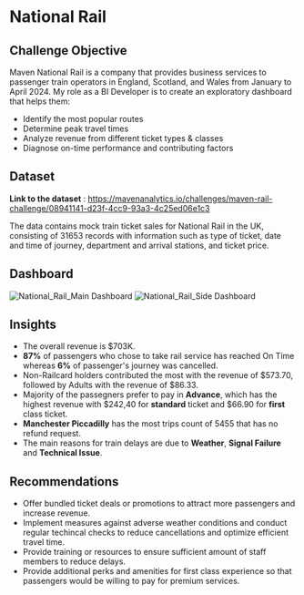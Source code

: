 # National Rail

## Challenge Objective
Maven National Rail is a company that provides business services to passenger train operators in England, Scotland, and Wales from January to April 2024. My role as a BI Developer is to create an exploratory dashboard that helps them:
- Identify the most popular routes
- Determine peak travel times
- Analyze revenue from different ticket types & classes
- Diagnose on-time performance and contributing factors

## Dataset

**Link to the dataset** : https://mavenanalytics.io/challenges/maven-rail-challenge/08941141-d23f-4cc9-93a3-4c25ed06e1c3

The data contains mock train ticket sales for National Rail in the UK, consisting of 31653 records with information such as type of ticket, date and time of journey, department and arrival stations, and ticket price.

## Dashboard
![National_Rail_Main Dashboard](https://github.com/user-attachments/assets/3ae36aa9-9808-4fbf-ab65-0cb834795480)
![National_Rail_Side Dashboard](https://github.com/user-attachments/assets/ee58a79d-bde7-4ca2-8e25-24deb3e7cdf1)

## Insights
- The overall revenue is $703K.
- **87%** of passengers who chose to take rail service has reached On Time whereas **6%** of passenger's journey was cancelled.
- Non-Railcard holders contributed the most with the revenue of $573.70, followed by Adults with the revenue of $86.33.
- Majority of the passegners prefer to pay in **Advance**, which has the highest revenue with $242,40 for **standard** ticket and $66.90 for **first** class ticket.
- **Manchester Piccadilly** has the most trips count of 5455 that has no refund request.
- The main reasons for train delays are due to **Weather**, **Signal Failure** and **Technical Issue**. 

## Recommendations
- Offer bundled ticket deals or promotions to attract more passengers and increase revenue.
- Implement measures against adverse weather conditions and conduct regular techincal checks to reduce cancellations and optimize efficient travel time.
- Provide training or resources to ensure sufficient amount of staff members to reduce delays.
- Provide additional perks and amenities for first class experience so that passengers would be willing to pay for premium services. 
